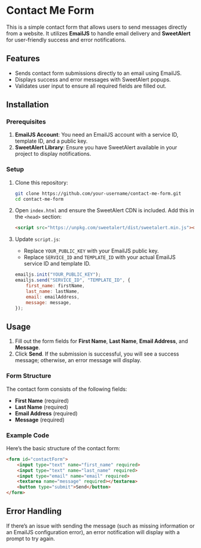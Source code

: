 # Contact Me Form

This is a simple contact form that allows users to send messages directly from a website. It utilizes **EmailJS** to handle email delivery and **SweetAlert** for user-friendly success and error notifications.

## Features

- Sends contact form submissions directly to an email using EmailJS.
- Displays success and error messages with SweetAlert popups.
- Validates user input to ensure all required fields are filled out.

## Installation

### Prerequisites
1. **EmailJS Account**: You need an EmailJS account with a service ID, template ID, and a public key.
2. **SweetAlert Library**: Ensure you have SweetAlert available in your project to display notifications.

### Setup

1. Clone this repository:
   ```bash
   git clone https://github.com/your-username/contact-me-form.git
   cd contact-me-form
   ```

2. Open `index.html` and ensure the SweetAlert CDN is included. Add this in the `<head>` section:
   ```html
   <script src="https://unpkg.com/sweetalert/dist/sweetalert.min.js"></script>
   ```

3. Update `script.js`:
    - Replace `YOUR_PUBLIC_KEY` with your EmailJS public key.
    - Replace `SERVICE_ID` and `TEMPLATE_ID` with your actual EmailJS service ID and template ID.

   ```javascript
   emailjs.init("YOUR_PUBLIC_KEY");
   emailjs.send("SERVICE_ID", "TEMPLATE_ID", {
       first_name: firstName,
       last_name: lastName,
       email: emailAddress,
       message: message,
   });
   ```

## Usage

1. Fill out the form fields for **First Name**, **Last Name**, **Email Address**, and **Message**.
2. Click **Send**. If the submission is successful, you will see a success message; otherwise, an error message will display.

### Form Structure

The contact form consists of the following fields:
- **First Name** (required)
- **Last Name** (required)
- **Email Address** (required)
- **Message** (required)

### Example Code

Here’s the basic structure of the contact form:

```html
<form id="contactForm">
    <input type="text" name="first_name" required>
    <input type="text" name="last_name" required>
    <input type="email" name="email" required>
    <textarea name="message" required></textarea>
    <button type="submit">Send</button>
</form>
```

## Error Handling

If there’s an issue with sending the message (such as missing information or an EmailJS configuration error), an error notification will display with a prompt to try again.